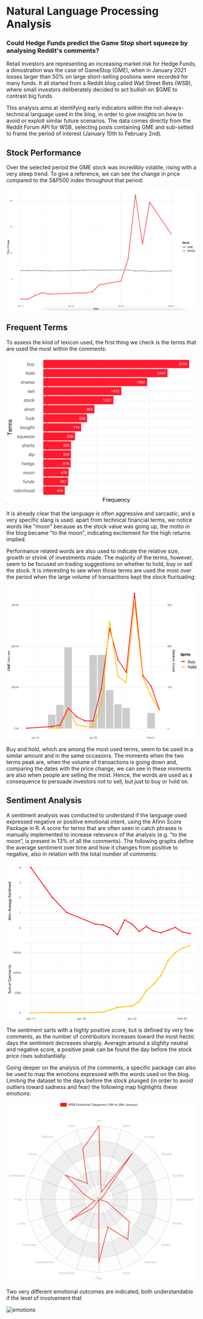 # Natural Language Processing Analysis 
### Could Hedge Funds predict the Game Stop short squeeze by analysing Reddit's comments?

Retail investors are representing an increasing market risk for Hedge Funds, a dimostration was the case of GameStop (GME), when in January 2021 losses larger than 50% on large short-selling postions were recorded for many funds.
It all started from a Reddit blog called Wall Street Bets (WSB), where small investors deliberately decided to act bullish on $GME to contrast big funds. 

This analysis aims at identifying early indicators within the  not-always-technical language used in the blog, in order to give insights on how to avoid or exploit similar future scenarios.
The data comes directly from the Reddit Forum API for WSB, selecting posts containing GME and sub-setted to frame the period of interest (January 10th to February 2nd).


## Stock Performance

Over the selected period the GME stock was incredibly volatile, rising with a very steep trend. To give a reference, we can see the change in price compared to the S&P500 index throughout that period:


![Alt text](https://github.com/marcelmazzanti/NLP-WSB-GME/blob/0021a8dc7ea61e084690b9ccbf142df9c1bf6f08/stock-compare.png "Stock Comparison")



## Frequent Terms

To assess the kind of lexicon used, the first thing we check is the terms that are used the most within the comments:


![Alt text](https://github.com/marcelmazzanti/NLP-WSB-GME/blob/c30b7407fc37edf76ee2858e95fb288ff25e215d/frequent-terms.png "Frequent Terms")

It is already clear that the language is often aggressive and sarcastic, and a very specific slang is used. apart from technical financial terms, we notice words like "moon" because as the stock value was going up, the motto in the blog became "to the moon", indicating excitement for the high returns implied.

Performance related words are also used to indicate the relative size, growth or shrink of investments made. The majority of the terms, however, seem to be focused on trading suggestions on whether to hold, buy or sell the stock. It is interesting to see when those terms are used the most over the period when the large volume of transactions kept the stock fluctuating:


![Alt text](https://github.com/marcelmazzanti/NLP-WSB-GME/blob/5b192be65baf5cec9e003d8050045071db15fd6e/stock-terms.png "Terms and Volume")


Buy and hold, which are among the most used terms, seem to be used in a similar amount and in the same occasions. The moments when the two terms peak are, when the volume of transactions is going down and, comparing the dates with the price change, we can see in these moments are also when people are selling the most. Hence, the words are used as a consequence to persuade investors not to sell, but just to buy or hold on.



## Sentiment Analysis

A sentiment analysis was conducted to understand if the language used expressed negative or positive emotional intent, using the Afinn Score Package in R. A score for terms that are often seen in catch phrases is manually implemented to increase relevance of the analysis (e.g. “to the moon”, is present in 13% of all the comments). The following graphs define the average sentiment over time and how it changes from positive to negative, also in relation with the total number of comments:


![Alt text](https://github.com/marcelmazzanti/NLP-WSB-GME/blob/e2e5e1c7bbcfc44bf32e61f3094f108c2433a918/afinn.png "Afinn Score")


The sentiment sarts with a highly positive score, but is defined by very few comments, as the number of contributors increases toward the most hectic days the sentiment decreases sharply. Averagin around a slighlty neutral and negative score, a positive peak can be found the day before the stock price rises substantially.

Going deeper on the analysis of the comments, a specific package can also be used to map the emotions expressed with the words used on the blog. Limiting the dataset to the days before the stock plunged (in order to avoid outliers toward sadness and fear) the following map highlights these emotions:

![Alt text](https://github.com/marcelmazzanti/NLP-WSB-GME/blob/86a8d3d04aead1e8e40854602ab94ab0a8942bd5/emotions.png "Emotions")

Two very different emotional outcomes are indicated, both understandable if the level of involvement that 

<img width="536" alt="emotions" src="https://user-images.githubusercontent.com/77210085/143980702-9e587891-5593-4531-87d4-3a1fd53f7cbc.png">

